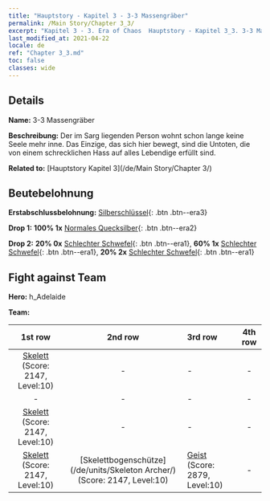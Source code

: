 ```yaml
---
title: "Hauptstory - Kapitel 3 - 3-3 Massengräber"
permalink: /Main Story/Chapter 3_3/
excerpt: "Kapitel 3 - 3. Era of Chaos  Hauptstory - Kapitel 3_3. 3-3 Massengräber"
last_modified_at: 2021-04-22
locale: de
ref: "Chapter 3_3.md"
toc: false
classes: wide
---
```


## Details

 **Name:** 3-3 Massengräber

 **Beschreibung:** Der im Sarg liegenden Person wohnt schon lange keine Seele mehr inne. Das Einzige, das sich hier bewegt, sind die Untoten, die von einem schrecklichen Hass auf alles Lebendige erfüllt sind.

 **Related to:** [Hauptstory Kapitel 3](/de/Main Story/Chapter 3/)

## Beutebelohnung

 **Erstabschlussbelohnung:** [Silberschlüssel](/ItemsDE/con_693/){: .btn .btn--era3}

 **Drop 1:** **100% 1x** [Normales Quecksilber](/ItemsDE/mat_8/){: .btn .btn--era2}

 **Drop 2:** **20% 0x** [Schlechter Schwefel](/ItemsDE/mat_3/){: .btn .btn--era1}, **60% 1x** [Schlechter Schwefel](/ItemsDE/mat_3/){: .btn .btn--era1}, **20% 2x** [Schlechter Schwefel](/ItemsDE/mat_3/){: .btn .btn--era1}


## Fight against Team
 **Hero:** h_Adelaide

 **Team:**


  | 1st row | 2nd row | 3rd row | 4th row |
  |:----:|:----:|:----|:----:|
  | [Skelett](/de/units/Skeleton/) (Score: 2147, Level:10)  | - | - | - |
  | - | - | - | - |
  | [Skelett](/de/units/Skeleton/) (Score: 2147, Level:10)  | - | - | - |
  | [Skelett](/de/units/Skeleton/) (Score: 2147, Level:10)  | [Skelettbogenschütze](/de/units/Skeleton Archer/) (Score: 2147, Level:10)  | [Geist](/de/units/Wight/) (Score: 2879, Level:10)  | - |


